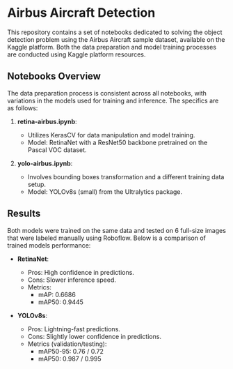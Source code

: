 # Airbus Aircraft Detection

This repository contains a set of notebooks dedicated to solving the object detection problem using the Airbus Aircraft sample dataset, available on the Kaggle platform. Both the data preparation and model training processes are conducted using Kaggle platform resources.

## Notebooks Overview

The data preparation process is consistent across all notebooks, with variations in the models used for training and inference. The specifics are as follows:

1. **retina-airbus.ipynb**:
   - Utilizes KerasCV for data manipulation and model training.
   - Model: RetinaNet with a ResNet50 backbone pretrained on the Pascal VOC dataset.

2. **yolo-airbus.ipynb**:
   - Involves bounding boxes transformation and a different training data setup.
   - Model: YOLOv8s (small) from the Ultralytics package.

## Results

Both models were trained on the same data and tested on 6 full-size images that were labeled manually using Roboflow. Below is a comparison of trained models performance:

- **RetinaNet**:
  - Pros: High confidence in predictions.
  - Cons: Slower inference speed.
  - Metrics:
    - mAP: 0.6686
    - mAP50: 0.9445

- **YOLOv8s**:
  - Pros: Lightning-fast predictions.
  - Cons: Slightly lower confidence in predictions.
  - Metrics (validation/testing):
    - mAP50-95: 0.76 / 0.72
    - mAP50: 0.987 / 0.995 
